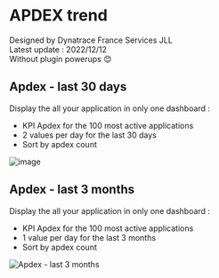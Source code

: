 # APDEX trend
Designed by Dynatrace France Services JLL  
Latest update : 2022/12/12   
Without plugin powerups 😊

## Apdex - last 30 days
Display the all your application in only one dashboard :
- KPI Apdex for the 100 most active applications 
- 2 values per day for the last 30 days
- Sort by apdex count 

![image](https://user-images.githubusercontent.com/40337213/207013760-4cf219a6-042d-4478-adf0-f1ce3c330a8f.png)

## Apdex - last 3 months
Display the all your application in only one dashboard :
- KPI Apdex for the 100 most active applications 
- 1 value per day for the last 3 months
- Sort by apdex count 

![Apdex - last 3 months](https://user-images.githubusercontent.com/40337213/207015125-c52525bd-a46e-41bb-9fab-48d0586f9cec.png)
